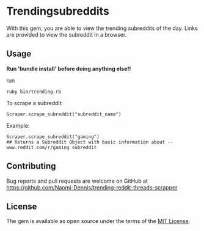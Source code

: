 # Trendingsubreddits

With this gem, you are able to view the trending subreddits of the day. Links are provided to view the subreddit in a browser.

## Usage
**Run 'bundle install' before doing anything else!!**

run

	ruby bin/trending.rb

To scrape a subreddit:

	Scraper.scrape_subreddit("subreddit_name")

Example:

	Scraper.scrape_subreddit("gaming")
	## Returns a Subreddit Object with basic information about -- www.reddit.com/r/gaming subreddit

## Contributing

Bug reports and pull requests are welcome on GitHub at https://github.com/Naomi-Dennis/trending-reddit-threads-scrapper

## License

The gem is available as open source under the terms of the [MIT License](https://opensource.org/licenses/MIT).
